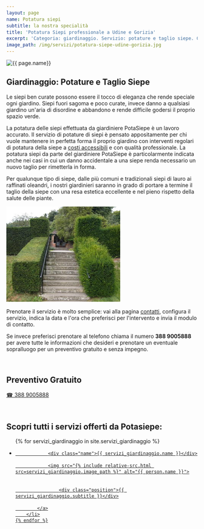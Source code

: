 ```yaml
---
layout: page
name: Potatura siepi
subtitle: la nostra specialità
title: 'Potatura Siepi professionale a Udine e Gorizia'
excerpt: 'Categoria: giardinaggio. Servizio: potature e taglio siepe. Chiedi un preventivo gratuito per potatura e taglio siepe a Giardiniere POTASIEPE. Scopri i prezzi.'
image_path: /img/servizi/potatura-siepe-udine-gorizia.jpg
---
```

<img src="{{ page.image_path }}" alt="{{ page.name}}" title="{{ page.name }}"/>

## Giardinaggio: Potature e Taglio Siepe

Le siepi ben curate possono essere il tocco di eleganza che rende speciale ogni giardino. Siepi fuori sagoma e poco curate, invece danno a qualsiasi giardino un'aria di disordine e abbandono e rende difficile godersi il proprio spazio verde.

La potatura delle siepi effettuata da giardiniere PotaSiepe è un lavoro accurato. Il servizio di potature di siepi è pensato appositamente per chi vuole mantenere in perfetta forma il proprio giardino con interventi regolari di potatura della siepe a [costi accessibili](/prezzi/) e con qualità professionale. La potatura siepi da parte del giardiniere PotaSiepe è particolarmente indicata anche nei casi in cui un danno accidentale a una siepe renda necessario un nuovo taglio per rimetterla in forma.

Per qualunque tipo di siepe, dalle più comuni e tradizionali siepi di lauro ai raffinati oleandri, i nostri giardinieri saranno in grado di portare a termine il taglio della siepe con una resa estetica eccellente e nel pieno rispetto della salute delle piante.

![lauro-e-altre-varieta](/img/prima-e-dopo-la-potatura.jpg  "confronto prima e dopo una potatura accurata della siepe")

Prenotare il servizio è molto semplice: vai alla pagina [contatti](/contatti/), configura il servizio, indica la data e l'ora che preferisci per l'intervento e invia il modulo di contatto.

Se invece preferisci prenotare al telefono chiama il numero **388 9005888** per avere tutte le informazioni che desideri e prenotare un eventuale sopralluogo per un preventivo gratuito e senza impegno.

<br/>
<div class="text-center">
  <h2>Preventivo Gratuito</h2>
  <a title="numero di telefono di Potasiepe Giardiniere +393889005888" href="tel:+393889005888" class="button">&#9742; 388 9005888</a>
</div>
<br/><br/>

## Scopri tutti i servizi offerti da Potasiepe:

<div class="list-collection">
<ul>
	{% for servizi_giardinaggio in site.servizi_giardinaggio %}
		<li>
			<a href="{{ site.baseurl }}{{ servizi_giardinaggio.url }}">

				<div class="name">{{ servizi_giardinaggio.name }}</div>

				<img src="{% include relative-src.html src=servizi_giardinaggio.image_path %}" alt="{{ person.name }}">


					<div class="position">{{ servizi_giardinaggio.subtitle }}</div>

			</a>
		</li>
	{% endfor %}

</ul>
</div>
